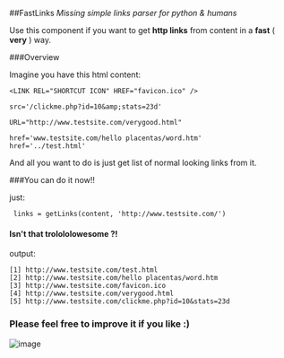 ##FastLinks
*Missing simple links parser for python & humans*

Use this component if you want to get **http links** from content in a **fast** ( **very** ) way.

###Overview

Imagine you have this html content:
	
	<LINK REL="SHORTCUT ICON" HREF="favicon.ico" />
	
	src='/clickme.php?id=10&amp;stats=23d'

    URL="http://www.testsite.com/verygood.html"

    href='www.testsite.com/hello placentas/word.htm'
    href='../test.html'
    
	
And all you want to do is just get list of normal looking links from it.

###You can do it now!!

just:

	 links = getLinks(content, 'http://www.testsite.com/')

#### Isn't that trolololowesome ?!

output:

	[1] http://www.testsite.com/test.html
	[2] http://www.testsite.com/hello placentas/word.htm
	[3] http://www.testsite.com/favicon.ico
	[4] http://www.testsite.com/verygood.html
	[5] http://www.testsite.com/clickme.php?id=10&stats=23d

### Please feel free to improve it if you like :)

![image](http://img193.imageshack.us/img193/5605/tumblrlznr805hcb1r3zat8.png)

